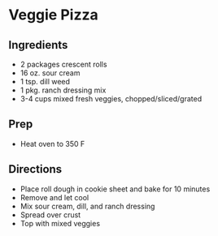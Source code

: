 # Veggie Pizza

## Ingredients

- 2 packages crescent rolls
- 16 oz. sour cream
- 1 tsp. dill weed
- 1 pkg. ranch dressing mix
- 3-4 cups mixed fresh veggies, chopped/sliced/grated

## Prep

- Heat oven to 350 F

## Directions

- Place roll dough in cookie sheet and bake for 10 minutes
- Remove and let cool
- Mix sour cream, dill, and ranch dressing
- Spread over crust
- Top with mixed veggies
